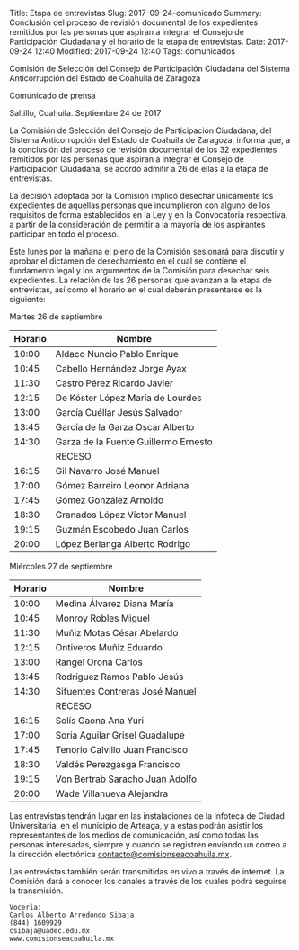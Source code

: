 Title: Etapa de entrevistas
Slug: 2017-09-24-comunicado
Summary: Conclusión del proceso de revisión documental de los expedientes remitidos por las personas que aspiran a integrar el Consejo de Participación Ciudadana y el horario de la etapa de entrevistas.
Date: 2017-09-24 12:40
Modified: 2017-09-24 12:40
Tags: comunicados


Comisión de Selección del Consejo de Participación Ciudadana del Sistema Anticorrupción del Estado de Coahuila de Zaragoza

Comunicado de prensa

Saltillo, Coahuila. Septiembre 24 de 2017

La Comisión de Selección del Consejo de Participación Ciudadana, del Sistema Anticorrupción del Estado de Coahuila de Zaragoza, informa que, a la conclusión del proceso de revisión documental de los 32 expedientes remitidos por las personas que aspiran a integrar el Consejo de Participación Ciudadana, se acordó admitir a 26 de ellas a la etapa de entrevistas.

La decisión adoptada por la Comisión implicó desechar únicamente los expedientes de aquellas personas que incumplieron con alguno de los requisitos de forma establecidos en la Ley y en la Convocatoria respectiva, a partir de la consideración de permitir a la mayoría de los aspirantes participar en todo el proceso.

Este lunes por la mañana el pleno de la Comisión sesionará para discutir y aprobar el dictamen de desechamiento en el cual se contiene el fundamento legal y los argumentos de la Comisión para desechar seis expedientes. La relación de las 26 personas que avanzan a la etapa de entrevistas, así como el horario en el cual deberán presentarse es la siguiente:

Martes 26 de septiembre

Horario | Nombre
--------|--------
10:00   | Aldaco Nuncio Pablo Enrique
10:45   | Cabello Hernández Jorge Ayax
11:30   | Castro Pérez Ricardo Javier
12:15   | De Kóster López María de Lourdes
13:00   | García Cuéllar Jesús Salvador
13:45   | García de la Garza Oscar Alberto
14:30   | Garza de la Fuente Guillermo Ernesto
        | RECESO
16:15   | Gil Navarro José Manuel
17:00   | Gómez Barreiro Leonor Adriana
17:45   | Gómez González Arnoldo
18:30   | Granados López Víctor Manuel
19:15   | Guzmán Escobedo Juan Carlos
20:00   | López Berlanga Alberto Rodrigo

Miércoles 27 de septiembre

Horario | Nombre
--------|--------
10:00   | Medina Álvarez Diana María
10:45   | Monroy Robles Miguel
11:30   | Muñiz Motas César Abelardo
12:15   | Ontiveros Muñiz Eduardo
13:00   | Rangel Orona Carlos
13:45   | Rodríguez Ramos Pablo Jesús
14:30   | Sifuentes Contreras José Manuel
        | RECESO
16:15   | Solís Gaona Ana Yuri
17:00   | Soria Aguilar Grisel Guadalupe
17:45   | Tenorio Calvillo Juan Francisco
18:30   | Valdés Perezgasga Francisco
19:15   | Von Bertrab Saracho Juan Adolfo
20:00   | Wade Villanueva Alejandra

Las entrevistas tendrán lugar en las instalaciones de la Infoteca de Ciudad Universitaria, en el municipio de Arteaga, y a estas podrán asistir los representantes de los medios de comunicación, así como todas las personas interesadas, siempre y cuando se registren enviando un correo a la dirección electrónica contacto@comisionseacoahuila.mx.

Las entrevistas también serán transmitidas en vivo a través de internet. La Comisión dará a conocer los canales a través de los cuales podrá seguirse la transmisión.

    Vocería:
    Carlos Alberto Arredondo Sibaja
    (844) 1609929
    csibaja@uadec.edu.mx
    www.comisionseacoahuila.mx
